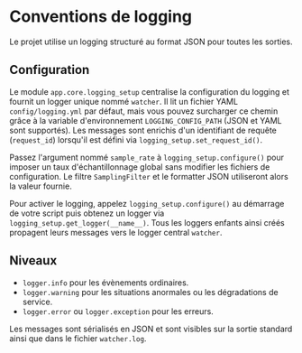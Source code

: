 # Conventions de logging

Le projet utilise un logging structuré au format JSON pour toutes les sorties.

## Configuration

Le module `app.core.logging_setup` centralise la configuration du logging et
fournit un logger unique nommé ``watcher``.  Il lit un fichier YAML
`config/logging.yml` par défaut, mais vous pouvez surcharger ce chemin grâce à
la variable d'environnement `LOGGING_CONFIG_PATH` (JSON et YAML sont supportés).
Les messages sont enrichis d'un identifiant de requête (`request_id`) lorsqu'il
est défini via `logging_setup.set_request_id()`.

Passez l'argument nommé `sample_rate` à `logging_setup.configure()` pour imposer
un taux d'échantillonnage global sans modifier les fichiers de configuration.
Le filtre `SamplingFilter` et le formatter JSON utiliseront alors la valeur
fournie.

Pour activer le logging, appelez `logging_setup.configure()` au démarrage de
votre script puis obtenez un logger via `logging_setup.get_logger(__name__)`.
Tous les loggers enfants ainsi créés propagent leurs messages vers le logger
central ``watcher``.

## Niveaux

- `logger.info` pour les évènements ordinaires.
- `logger.warning` pour les situations anormales ou les dégradations de
  service.
- `logger.error` ou `logger.exception` pour les erreurs.

Les messages sont sérialisés en JSON et sont visibles sur la sortie standard
ainsi que dans le fichier `watcher.log`.
